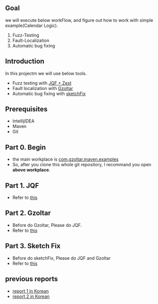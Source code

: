 ## Goal
we will execute below workFlow, and figure out how to work with simple example(Calendar Logic).
1. Fuzz-Testing
2. Fault-Localization
3. Automatic bug fixing

## Introduction
In this projectm we will use below tools.
- Fuzz testing with [JQF + Zest](https://github.com/rohanpadhye/JQF)
- Fault localization with [Gzoltar](https://gzoltar.com/)
- Automatic bug fixing with [sketchFix](https://github.com/SketchFix/SketchFix)

## Prerequisites
- IntellijIDEA
- Maven
- Git

## Part 0. Begin
- the main workplace is [com.gzoltar.maven.examples](./com.gzoltar.maven.examples)
- So, after you clone this whole git repository, I recommand you open **above workplace**.

## Part 1. JQF
- Refer to [this](../../wiki/JQF)
## Part 2. Gzoltar
- Before do Gzoltar, Please do JQF.
- Refer to [this](../../wiki/Gzoltar)
## Part 3. Sketch Fix
- Before do sketchFix, Please do JQF and Gzoltar
- Refer to [this](../../wiki/sketchFix)

## previous reports
- [report 1 in Korean](https://www.notion.so/First-tutorial-Report-92b32785281b41edb2c13eb3e3342d58) </br>
- [report 2 in Korean](https://www.notion.so/GregorianTest-Gzoltar-sketchFix-report-daa831fdf802426b84a70245ba63487a)
